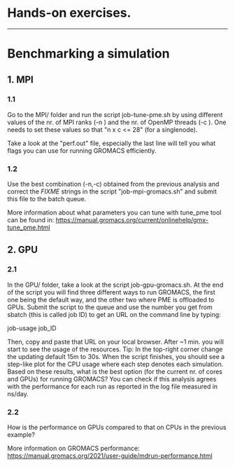 # Hands-on exercises. 

---
# Benchmarking a simulation

## 1. MPI 

### 1.1

Go to the MPI/ folder and run the script job-tune-pme.sh by using different values 
of the nr. of MPI ranks (-n ) and the nr. of OpenMP threads (-c ). One needs to
set these values so that "n x c <= 28" (for a singlenode).

Take a look at the "perf.out" file, especially the last line will tell you what flags
you can use for running GROMACS efficiently.

### 1.2

Use the best combination (-n,-c) obtained from the previous analysis and correct the
*FIXME* strings in the script "job-mpi-gromacs.sh" and submit this file to the batch
queue.

More information about what parameters you can tune with tune_pme tool can be found
in: https://manual.gromacs.org/current/onlinehelp/gmx-tune_pme.html

## 2. GPU

### 2.1

In the GPU/ folder, take a look at the script job-gpu-gromacs.sh. At the end of the
script you will find three different ways to run GROMACS, the first one being the
default way, and the other two where PME is offloaded to GPUs. Submit the script to
the queue and use the number you get from sbatch (this is called job ID) to get an
URL on the command line by typing:  

job-usage job_ID

Then, copy and paste that URL on your local browser. After ~1 min. you will start
to see the usage of the resources. Tip: In the top-right corner change the updating
default 15m to 30s. When the script finishes, you should see a step-like plot for
the CPU usage where each step denotes each simulation. Based on these results, what
is the best option (for the current nr. of cores and GPUs) for running GROMACS?
You can check if this analysis agrees with the performance for each run as reported
in the log file measured in ns/day.

### 2.2
How is the performance on GPUs compared to that on CPUs in the previous example?

More information on GROMACS performance:
  https://manual.gromacs.org/2021/user-guide/mdrun-performance.html
